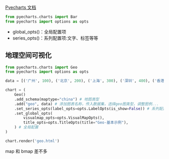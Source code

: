   [Pyecharts 文档](https://05x-docs.pyecharts.org/#/)

```python
from pyecharts.charts import Bar
from pyecharts import options as opts
```

- global_opts()：全局配置项
- series_opts()：系列配置项:文字、标签等等

## 地理空间可视化

```python
from pyecharts.charts import Geo
from pyecharts import options as opts

data = [('广州', 100), ('北京', 200), ('上海', 300), ('深圳', 400), ('香港', 500), ('澳门', 600)]

chart = (
    Geo()
    .add_schema(maptype="china") # 地图类型
    .add("geo", data) # 添加图表名称，传入数据集，选择geo图类型，调整图例...
    .set_series_opts(label_opts=opts.LabelOpts(is_show=False)) # 系列配置
    .set_global_opts(
        visualmap_opts=opts.VisualMapOpts(),
        title_opts=opts.TitleOpts(title="Geo-基本示例"),
    ) # 全局配置
)

chart.render('geo.html')
```

map 和 bmap 差不多

